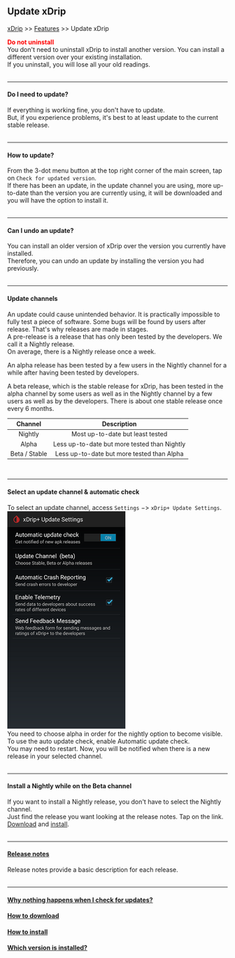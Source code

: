 ## Update xDrip  
[xDrip](../README.md) >> [Features](./Features_page.md) >> Update xDrip    
  
**<span style="color:red">Do not uninstall</span>**  
You don't need to uninstall xDrip to install another version.  You can install a different version over your existing installation.  
If you uninstall, you will lose all your old readings.  
<br/>  

---  

#### **Do I need to update?**  
If everything is working fine, you don't have to update.  
But, if you experience problems, it's best to at least update to the current stable release.  
<br/>  

---  

#### **How to update?**  
From the 3-dot menu button at the top right corner of the main screen, tap on `Check for updated version`.  
If there has been an update, in the update channel you are using, more up-to-date than the version you are currently using, it will be downloaded and you will have the option to install it.    
<br/>  
  
---  

#### **Can I undo an update?**  
You can install an older version of xDrip over the version you currently have installed.  
Therefore, you can undo an update by installing the version you had previously.  
<br/>  

---  
  
#### **Update channels**  
An update could cause unintended behavior.  It is practically impossible to fully test a piece of software.  Some bugs will be found by users after release.  That's why releases are made in stages.  
A pre-release is a release that has only been tested by the developers.  We call it a Nightly release.  
On average, there is a Nightly release once a week.  
  
An alpha release has been tested by a few users in the Nightly channel for a while after having been tested by developers.  
  
A beta release, which is the stable release for xDrip, has been tested in the alpha channel by some users as well as in the Nightly channel by a few users as well as by the developers.  There is about one stable release once every 6 months.  
  
| Channel | Description |  
|:--------------:|:-----------:|  
| Nightly        | Most up-to-date but least tested |  
| Alpha          | Less up-to-date but more tested than Nightly |  
| Beta / Stable  | Less up-to-date but more tested than Alpha |  
  
<br/>  
  
---  
  
#### **Select an update channel & automatic check**  
To select an update channel, access `Settings` &#8722;> `xDrip+ Update Settings`.  
![](./images/auto_update.png)  
You need to choose alpha in order for the nightly option to become visible.  
To use the auto update check, enable Automatic update check.  
You may need to restart.  Now, you will be notified when there is a new release in your selected channel.  
<br/>  
  
---  

#### **Install a Nightly while on the Beta channel**  
If you want to install a Nightly release, you don't have to select the Nightly channel.  
Just find the release you want looking at the release notes.  Tap on the link.  [Download](./Download-xDrip.md) and [install](./Install.md).  
<br/>  

---  
  
#### **[Release notes](./ReleaseNotes.md)** 
Release notes provide a basic description for each release.  
<br/>  

---  
  
#### [Why nothing happens when I check for updates?](./NoUpdate.md)  
#### [How to download](./Download-xDrip.md)
#### [How to install](./Install.md)  
#### [Which version is installed?](./xDrip-Version.md)
  
